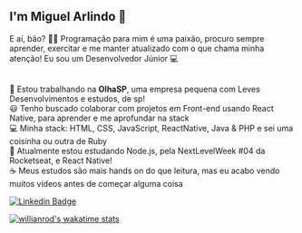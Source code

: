 ## I'm Miguel Arlindo :rocket:

E aí, bão? 👋🏻
Programação para mim é uma paixão, procuro sempre aprender, exercitar e me manter atualizado com o que chama minha atenção!
Eu sou um Desenvolvedor Júnior 💻

<br>
💙   Estou trabalhando na <strong>OlhaSP</strong>, uma empresa pequena com Leves Desenvolvimentos e estudos, de sp!
<br>
😃   Tenho buscado colaborar com projetos em Front-end usando React Native, para aprender e me aprofundar na stack
<br>
💻   Minha stack: HTML, CSS, JavaScript, ReactNative, Java & PHP e sei uma coisinha ou outra de Ruby
<br>
🌱   Atualmente estou estudando Node.js, pela NextLevelWeek #04 da Rocketseat, e React Native!
<br>
☕   Meus estudos são mais hands on do que leitura, mas eu acabo vendo muitos vídeos antes de começar alguma coisa
<br>

[![Linkedin Badge](https://img.shields.io/badge/-LinkedIn-blue?style=flat-square&logo=Linkedin&logoColor=white&link=https://www.linkedin.com/in/miguelarlindo/)](https://www.linkedin.com/in/miguelarlindo//)


[![willianrod's wakatime stats](https://github-readme-stats.vercel.app/api/wakatime?username=Aeethon)](https://github.com/Aeethon/github-readme-stats)









